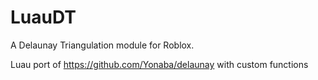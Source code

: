 # LuauDT
A Delaunay Triangulation module for Roblox.

Luau port of https://github.com/Yonaba/delaunay with custom functions

